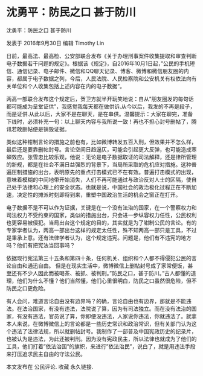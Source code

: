 # 沈勇平：防民之口 甚于防川

沈勇平：防民之口 甚于防川

发表于 2016年9月30日 编辑 Timothy Lin

日前，最高法、最高检、公安部联合发布《关于办理刑事案件收集提取和审查判断电子数据若干问题的规定》。根据该《规定》，自2016年10月1日起，”公民的手机短信、通信记录、电子邮件、微信和QQ聊天记录、博客、微博和微信朋友圈的内容，都属于电子数据之列，今后，人民法院、人民检察院和公安机关有权依法向有关单位和个人收集包括上述内容在内的电子数据”。

两高一部联合发布这个规定后，贺卫方就半开玩笑地说：自从”朋友圈发的每句话 都可能成为呈堂证供”，我感觉我每天都在做供诉.从今以后，我发的不再是段子，而是证供.从此以后，大家不是在聊天，是在串供。温馨提示：大家在聊完，准备下线时，必须补充一句：以上聊天内容与我所说一致！再也不担心封号删帖了，腾讯若敢删帖便是销毁证据。

类似这种钳制言论的措施之前也有，比如微博转发五百入刑，但效果并不怎么样，最后还是要靠删帖封号。言论空间日趋逼仄，可能会引起更大反弹，也可能造成寒蝉效应。张雪忠比较乐观，他说：无论是电子数据取证的司法解释，还是律所管理的新规，都是在社会不满日益强烈的背景下，当局所采取的危机应对措施。这种普遍压制措施的出台，表明原先的重点打击模式已不在有效。普遍打击模式的出现，意味着模糊的中间地带开始消失，人们不再可能通过与政治反对人士的区隔，使自己处于法律和心理上的安全状态。也就是说，中国社会的政治极化过程正在不断加速，决定性的摊派时刻即将到来，重塑中国政治生活的机会之窗正在打开。

电子数据不是不可以作为证据，关键是在一个没有法治的国家，在一个警察权力和司法权力不受约束的国家，类似的措施出台，只会进一步纵容权力任性，公民权利也更容易被侵犯。当局出台这个规定的目的，其实就是为了钳制公民的言论。有的专家学者认为，两高一部出台这样的规定太任性，殊不知两高一部只是工具，不过是秉承上意。还有法律学者认为，这个规定违宪。问题是，他们有不违宪的地方吗？他们有把宪法当回事吗？

依据现行宪法第三十五条和第四十条，任何机关、组织和个人都不得侵犯公民的言论自由和通迅自由。  但是在现实生活中，微博微信上删帖封号成了家常便饭，甚至还有不少人因此而被喝茶、被抓、被判刑。”防民之口，甚于防川。”古人都懂的道理，他们为什么不懂？他们当然懂，他们心里很明白，防民之口虽然很危险，但不防民之口更危险。

有人会问，难道言论自由没有边界吗？的确，言论自由也有边界，那就是不能违法。在法治国家，有没有违法，法院说了算，因为有司法独立。而在没有法治的国家，有没有违法，官员说了算，你即便没违法，人家说你违法，你就违法了。就拿本人来说，在微博微信上的言论都是一些历史常识和政治常识，但有关部门认为这个违法了法律法规，所以就删帖封号。我制作了一部普及中国宪政历史的纪录片，也被认为是违法，为此还被判刑。因为没有宪政民主，所以法律也就成为了他们的工具，他们打着”依法治国”的旗帜，来进行”依法治民”，说白了，就是用违法手段来打压追求民主自由的守法公民。

本文发布在 公民评论. 收藏 永久链接.